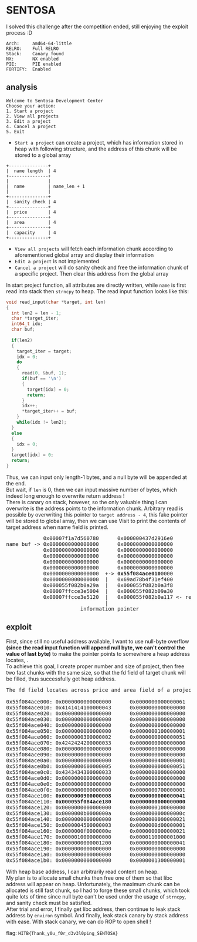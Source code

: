 # SENTOSA

I solved this challenge after the competition ended, still enjoying the exploit process :D

```
Arch:     amd64-64-little
RELRO:    Full RELRO
Stack:    Canary found
NX:       NX enabled
PIE:      PIE enabled
FORTIFY:  Enabled
```

## analysis

```
Welcome to Sentosa Development Center
Choose your action:
1. Start a project
2. View all projects
3. Edit a project
4. Cancel a project
5. Exit
```

* `Start a project` can create a project, which has information stored in heap with following structure, and the address of this chunk will be stored to a global array

```
+---------------+
|  name length  | 4
+---------------+
|               |
|  name         | name_len + 1
|               |
+---------------+
|  sanity check | 4
+---------------+
|  price        | 4
+---------------+
|  area         | 4
+---------------+
|  capacity     | 4
+---------------+
```

* `View all projects` will fetch each information chunk according to aforementioned global array and display their information
* `Edit a project` is not implemented
* `Cancel a project` will do sanity check and free the information chunk of a specific project. Then clear this address from the global array

In start project function, all attributes are directly written, while `name` is first read into stack then `strncpy` to heap. The read input function looks like this:

```c
void read_input(char *target, int len)
{
  int len2 = len - 1;
  char *target_iter;
  int64_t idx;
  char buf;
	
  if(len2)
  {
    target_iter = target;
    idx = 0;
    do
    {
      read(0, &buf, 1);
      if(buf == '\n')
      {
        target[idx] = 0;
        return;
      }
      idx++;
      *target_iter++ = buf;
    }
    while(idx != len2);
  }
  else
  {
    idx = 0;
  }
  target[idx] = 0;
  return;
}
```

Thus, we can input only length-1 bytes, and a null byte will be appended at the end.  
But wait, if `len` is 0, then we can input massive number of bytes, which indeed long enough to overwrite return address !  
There is canary on stack, however, so the only valuable thing I can overwrite is the address points to the information chunk. Arbitrary read is possible by overwriting this pointer to `target address - 4`, this fake pointer will be stored to global array, then we can use Visit to print the contents of target address when name field is printed.

<pre>
            0x00007f1a7d560780      0x000000437d2916e0
name buf -> 0x0000000000000000      0x0000000000000000
            0x0000000000000000      0x0000000000000000
            0x0000000000000000      0x0000000000000000
            0x0000000000000000      0x0000000000000000
            0x0000000000000000      0x0000000000000000
            0x0000000000000000  +-> <b>0x55f084ace010</b>0000
            0x0000000000000000  |   0x69ad78b4f31ef400
            0x000055f082b0a29a  |   0x000055f082b0a3f8
            0x00007ffcce3e5004  |   0x000055f082b09a30
            0x00007ffcce3e5120  |   0x000055f082b0a117 <- ret address of Start project
                                |
                        information pointer
</pre>

## exploit

First, since still no useful address available, I want to use null-byte overflow **(since the read input function will append null byte, we can't control the value of last byte)** to make the pointer points to somewhere a heap address locates, .  
To achieve this goal, I create proper number and size of project, then free two fast chunks with the same size, so that the fd field of target chunk will be filled, thus successfully get heap address.

<pre>
The fd field locates across price and area field of a project

0x55f084ace000: 0x0000000000000000      0x0000000000000061
0x55f084ace010: 0x4141414100000043      0x0000000000000000
0x55f084ace020: 0x0000000000000000      0x0000000000000000
0x55f084ace030: 0x0000000000000000      0x0000000000000000
0x55f084ace040: 0x0000000000000000      0x0000000000000000
0x55f084ace050: 0x0000000000000000      0x0000000100000001
0x55f084ace060: 0x0000000300000002      0x0000000000000051
0x55f084ace070: 0x4242424200000033      0x0000000000000000
0x55f084ace080: 0x0000000000000000      0x0000000000000000
0x55f084ace090: 0x0000000000000000      0x0000000000000000
0x55f084ace0a0: 0x0000000000000000      0x0000000400000001
0x55f084ace0b0: 0x0000000600000005      0x0000000000000051
0x55f084ace0c0: 0x4343434300000033      0x0000000000000000
0x55f084ace0d0: 0x0000000000000000      0x0000000000000000
0x55f084ace0e0: 0x0000000000000000      0x0000000000000000
0x55f084ace0f0: 0x0000000000000000      0x0000000700000001
0x55f084ace100: <b>0x0000000900000008      0x0000000000000041</b>
0x55f084ace110: <b>0x000055f084ace180      0x0000000000000000</b>
0x55f084ace120: 0x0000000000000000      0x0000000100000000
0x55f084ace130: 0x0000000b0000000a      0x000000000000000c
0x55f084ace140: 0x0000000000000000      0x0000000000000021
0x55f084ace150: 0x0000004500000003      0x0000000d00000001
0x55f084ace160: 0x0000000f0000000e      0x0000000000000021
0x55f084ace170: 0x0000010000000000      0x0000110000001000
0x55f084ace180: 0x0000000000001200      0x0000000000000041
0x55f084ace190: 0x0000000000000000      0x0000000000000000
0x55f084ace1a0: 0x0000000000000000      0x0000000000000000
0x55f084ace1b0: 0x0000000000000000      0x0000001300000001
</pre>

With heap base address, I can arbitrarily read content on heap.  
My plan is to allocate small chunks then free one of them so that libc address will appear on heap. Unfortunately, the maximum chunk can be allocated is still fast chunk, so I had to forge these small chunks, which took quite lots of time since null byte can't be used under the usage of `strncpy`, and sanity check must be satisfied.  
After trial and error, I finally get libc address, then continue to leak stack address by `environ` symbol. And finally, leak stack canary by stack address with ease.
With stack canary, we can do ROP to open shell !

flag: `HITB{Thank_y0u_f0r_d3v3l0ping_SENTOSA}`
